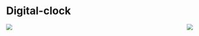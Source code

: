 <p align="center">
    <h1>Digital-clock</h1>
</p>



<img align="left" src="https://user-images.githubusercontent.com/96917595/172541091-8b324148-b01f-4439-b842-781925e62c57.png">

<img align="right" src="https://user-images.githubusercontent.com/96917595/172541147-425d6026-ff13-4d50-84f1-c422ceedcacf.png">

